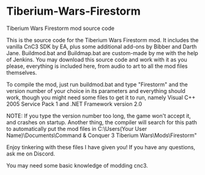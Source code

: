 # Tiberium-Wars-Firestorm
Tiberium Wars Firestorm mod source code


This is the source code for the Tiberium Wars Firestorm mod. It includes the vanilla CnC3 SDK by EA, plus some additional add-ons by Bibber and Darth Jane.
Buildmod.bat and Buildmap.bat are custom-made by me with the help of Jenkins.
You may download this source code and work with it as you please, everything is included here, from audio to art to all the mod files themselves.

To compile the mod, just run buildmod.bat and type "Firestorm" and the version number of your choice in its parameters and everything should work, though you might need some files to get it to run,
namely Visual C++ 2005 Service Pack 1 and .NET Framework version 2.0

NOTE: If you type the version number too long, the game won't accept it, and crashes on startup. Another thing, the compiler will search for this path to automatically put the mod files in C:\Users\(Your User Name)\Documents\Command & Conquer 3 Tiberium Wars\Mods\Firestorm\"

Enjoy tinkering with these files I have given you! If you have any questions, ask me on Discord.

You may need some basic knowledge of modding cnc3.